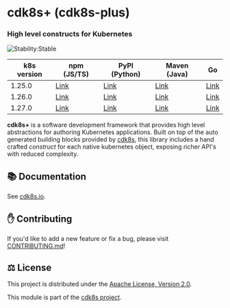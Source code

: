 # cdk8s+ (cdk8s-plus)

### High level constructs for Kubernetes

![Stability:Stable](https://img.shields.io/badge/stability-stable-success)

| k8s version | npm (JS/TS)                                         | PyPI (Python)                                   | Maven (Java)                                                      | Go                                                              |
| ----------- | --------------------------------------------------- | ----------------------------------------------- | ----------------------------------------------------------------- | --------------------------------------------------------------- |
| 1.25.0      | [Link](https://www.npmjs.com/package/cdk8s-plus-25) | [Link](https://pypi.org/project/cdk8s-plus-25/) | [Link](https://search.maven.org/artifact/org.cdk8s/cdk8s-plus-25) | [Link](https://github.com/cdk8s-team/cdk8s-plus-go/tree/k8s.25) |
| 1.26.0      | [Link](https://www.npmjs.com/package/cdk8s-plus-26) | [Link](https://pypi.org/project/cdk8s-plus-26/) | [Link](https://search.maven.org/artifact/org.cdk8s/cdk8s-plus-26) | [Link](https://github.com/cdk8s-team/cdk8s-plus-go/tree/k8s.26) |
| 1.27.0      | [Link](https://www.npmjs.com/package/cdk8s-plus-27) | [Link](https://pypi.org/project/cdk8s-plus-27/) | [Link](https://search.maven.org/artifact/org.cdk8s/cdk8s-plus-27) | [Link](https://github.com/cdk8s-team/cdk8s-plus-go/tree/k8s.27) |


**cdk8s+** is a software development framework that provides high level
abstractions for authoring Kubernetes applications. Built on top of the auto
generated building blocks provided by [cdk8s](../cdk8s), this library includes a
hand crafted *construct* for each native kubernetes object, exposing richer
API's with reduced complexity.

## :books: Documentation

See [cdk8s.io](https://cdk8s.io/docs/latest/plus).

## :raised_hand: Contributing

If you'd like to add a new feature or fix a bug, please visit
[CONTRIBUTING.md](CONTRIBUTING.md)!

## :balance_scale: License

This project is distributed under the [Apache License, Version 2.0](./LICENSE).

This module is part of the [cdk8s project](https://github.com/cdk8s-team).
